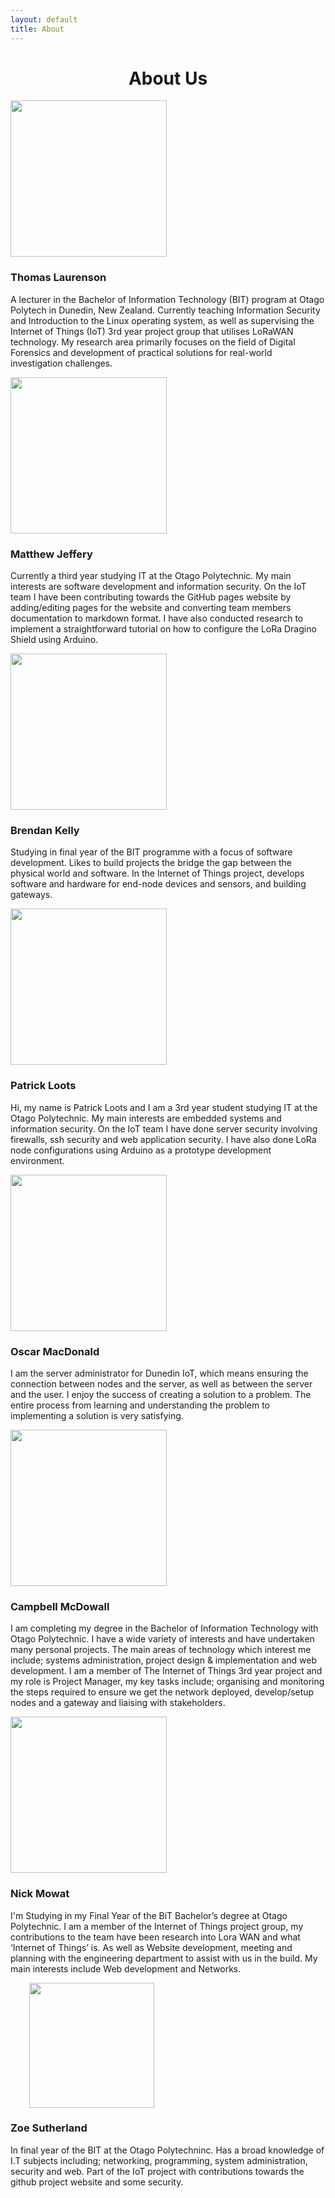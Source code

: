 ```yaml
---
layout: default
title: About
---
```


<h1 style="text-align: center;">About Us</h1>

<div class="row">
  <div class="col-4"><img src="{{ site.baseurl }}/img/maleSil.png" style="width: 250px;
    height: 250px;"/></div>
  <div class="col-8" style="margin-top: 20px;">
  <h3>Thomas Laurenson</h3>
  <p>A lecturer in the Bachelor of Information Technology (BIT) program at Otago Polytech in Dunedin, New Zealand. Currently teaching Information Security and Introduction to the Linux operating system, as well as supervising the Internet of Things (IoT) 3rd year project group that utilises LoRaWAN technology. My research area primarily focuses on the field of Digital Forensics and development of practical solutions for real-world investigation challenges.</p></div>
</div>

<div class="row">
  <div class="col-4"><img src="{{ site.baseurl }}/img/maleSil.png" style="width: 250px;
    height: 250px;"/></div>
  <div class="col-8" style="margin-top: 20px;">
  <h3>Matthew Jeffery</h3>
  <p>Currently a third year studying IT at the Otago Polytechnic. My main interests are software development and information security. On the IoT team I have been contributing towards the GitHub pages website by adding/editing pages for the website and converting team members documentation to markdown format. I have also conducted research to implement a straightforward tutorial on how to configure the LoRa Dragino Shield using Arduino.</p></div>
</div>

<div class="row">
  <div class="col-4"><img src="{{ site.baseurl }}/img/maleSil.png" style="width: 250px;
    height: 250px;"/></div>
  <div class="col-8" style="margin-top: 20px;">
  <h3>Brendan Kelly</h3>
  <p>Studying in final year of the BIT programme with a focus of software development. Likes to build projects the bridge the gap between the physical world and software. In the Internet of Things project, develops software and hardware for end-node devices and sensors, and building gateways.</p></div>
</div>

<div class="row">
  <div class="col-4"><img src="{{ site.baseurl }}/img/maleSil.png" style="width: 250px;
    height: 250px;"/></div>
  <div class="col-8" style="margin-top: 20px;">
  <h3>Patrick Loots</h3>
  <p>Hi, my name is Patrick Loots and I am a 3rd year student studying IT at the Otago Polytechnic. My main interests are embedded systems and information security. On the IoT team I have done server security involving firewalls, ssh security and web application security. I have also done LoRa node configurations using Arduino as a prototype development environment.</p></div>
</div>

<div class="row">
  <div class="col-4"><img src="{{ site.baseurl }}/img/maleSil.png" style="width: 250px;
    height: 250px;"/></div>
  <div class="col-8" style="margin-top: 20px;">
  <h3>Oscar MacDonald</h3>
  <p>I am the server administrator for Dunedin IoT, which means ensuring the connection between nodes and the server, as well as between the server and the user. I enjoy the success of creating a solution to a problem. The entire process from learning and understanding the problem to implementing a solution is very satisfying.</p></div>
</div>

<div class="row">
  <div class="col-4"><img src="{{ site.baseurl }}/img/maleSil.png" style="width: 250px;
    height: 250px;"/></div>
  <div class="col-8" style="margin-top: 20px;">
  <h3>Campbell McDowall</h3>
  <p>I am completing my degree in the Bachelor of Information Technology with Otago Polytechnic. I have a wide variety of interests and have undertaken many personal projects. The main areas of technology which interest me include; systems administration, project design & implementation and web development. I am a member of The Internet of Things 3rd year project and my role is Project Manager, my key tasks include; organising and monitoring the steps required to ensure we get the network deployed, develop/setup nodes and a gateway and liaising with stakeholders.</p></div>
</div>

<div class="row">
  <div class="col-4"><img src="{{ site.baseurl }}/img/maleSil.png" style="width: 250px;
    height: 250px;"/></div>
  <div class="col-8" style="margin-top: 20px;">
  <h3>Nick Mowat</h3>
  <p>I'm Studying in my Final Year of the BiT Bachelor’s degree at Otago Polytechnic.
    I am a member of the Internet of Things project group, my contributions to the team have been research into Lora WAN and what ‘Internet of Things’ is. As well as Website development, meeting and planning with the engineering department to assist with us in the build. My main interests include Web development and Networks.</p></div>
</div>

<div class="row">
  <div class="col-4"><img src="{{ site.baseurl }}/img/girlSil.jpg" style="margin-left: 30px; width: 200px;
    height: 200px;"/></div>
  <div class="col-8" style="margin-top: 20px;">
  <h3>Zoe Sutherland</h3>
  <p>In final year of the BIT at the Otago Polytechninc. Has a broad knowledge of I.T subjects including; networking, programming, system administration, security and web. Part of the IoT project with contributions towards the github project website and some security.</p></div>
</div>